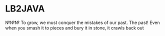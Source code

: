 # LB2JAVA
№№№
To grow, we must conquer the mistakes of our past. The past! Even when you smash it to pieces and bury it in stone, it crawls back out

